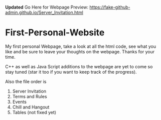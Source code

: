 **Updated**     Go Here for Webpage Preview: https://fake-github-admin.github.io/Server_Invitation.html

# First-Personal-Website
My first personal Webpage, take a look at all the html code, see what you like and be sure to leave your thoughts on the webpage.
Thanks for your time.

C++ as well as Java Script additions to the webpage are yet to come so stay tuned (star it too if you want to keep track of the progress).

Also the file order is
1. Server Invitation 
2. Terms and Rules
3. Events
4. Chill and Hangout
5. Tables (not fixed yet)
